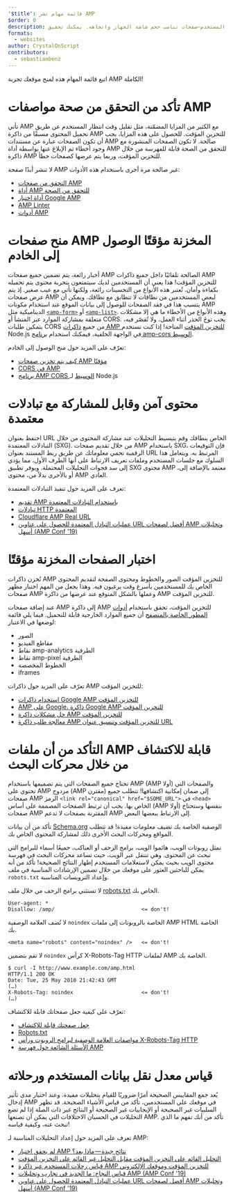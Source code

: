 ```yaml
---
'$title': قائمة مهام نشر AMP
$order: 0
description: يدور تصميم الويب سريع الاستجابة حول إنشاء صفحات ويب مرنة تستجيب لاحتياجات المستخدم—صفحات تناسب حجم شاشة الجهاز واتجاهه. يمكنك تحقيق ...
formats:
  - websites
author: CrystalOnScript
contributors:
  - sebastianbenz
---
```


اتبع قائمة المهام هذه لمنح موقعك تجربة AMP الكاملة!

# تأكد من التحقق من صحة مواصفات AMP

تأتي AMP مع الكثير من المزايا المضمّنة، مثل تقليل وقت انتظار المستخدم عن طريق تحميل المحتوى مسبقًا من ذاكرة AMP للتخزين المؤقت. للحصول على هذه المزايا، يجب أن تكون الصفحات عبارة عن مستندات AMP صالحة. لا تكون الصفحات المنشورة مع وجود أخطاء تم الإبلاغ عنها بواسطة أداة AMP للتحقق من الصحة قابلة للفهرسة من خلال ذاكرة AMP للتخزين المؤقت، وربما يتم عرضها كصفحات خطأ.

لا تنشر أبدًا صفحة AMP غير صالحة مرة أخرى باستخدام هذه الأدوات:

- [التحقق من صفحات AMP](../../../documentation/guides-and-tutorials/learn/validation-workflow/validate_amp.md?format=websites)
- [أداة AMP للتحقق من الصحة](https://validator.ampproject.org/)
- [أداة اختبار Google AMP](https://search.google.com/test/amp)
- [AMP Linter](https://github.com/ampproject/amp-toolbox/tree/master/packages/linter)
- [أدوات AMP](../../../documentation/tools.html?format=websites)

# منح صفحات AMP المخزنة مؤقتًا الوصول إلى الخادم

أخبار رائعة، يتم تضمين جميع صفحات AMP الصالحة تلقائيًا داخل جميع ذاكرات AMP للتخزين المؤقت! هذا يعني أن المستخدمين لديك سيتمتعون بتجربة محتوى يتم تحميله بكفاءة وأمان. تُعتبر هذه الأنواع من التحسينات رائعة، ولكنها تأتي مع عيب صغير. إذ يتم عرض صفحات AMP لبعض المستخدمين من نطاقات لا تتطابق مع نطاقك. ويمكن أن يتسبب هذا في فقد الصفحات للوصول إلى بيانات الموقع عند استخدام مكونات AMP الديناميكية مثل [`<amp-form>`](../../../documentation/components/reference/amp-form.md?format=websites) أو [`<amp-list>`](../../../documentation/components/reference/amp-list.md?format=websites). وهذه الأنواع من الأخطاء ما هي إلا مشكلات متعلقة بمشاركة الموارد عبر المنشأ أو CORS. يجب توخَ الحذر أثناء العمل، ولا تُقصّر فيه، بتمكين طلبات CORS من جميع [ذاكرات AMP للتخزين المؤقت](https://ampjs.org/caches.json) المتاحة! إذا كنت تستخدم Node.js في الواجهة الخلفية، فيمكنك استخدام [برنامج amp-cors الوسيط](https://github.com/ampproject/amp-toolbox/tree/master/packages/cors).

تعرّف على المزيد حول منح الوصول إلى الخادم:

- [كيف يتم تخزين صفحات AMP مؤقتًا ](../../../documentation/guides-and-tutorials/learn/amp-caches-and-cors/how_amp_pages_are_cached.md?format=websites)
- [CORS في AMP](../../../documentation/guides-and-tutorials/learn/amp-caches-and-cors/amp-cors-requests.md?format=websites)
- [برنامج AMP CORS الوسيط](https://github.com/ampproject/amp-toolbox/tree/master/packages/cors) لـ Node.js

# محتوى آمن وقابل للمشاركة مع تبادلات معتمدة

احتفظ بعنوان URL الخاص بنطاقك وقم بتبسيط التحليلات عند مشاركة المحتوى من خلال التبادلات المعتمدة (SXG). من خلال تقديم صفحات AMP باستخدام SXG، فإن التوقيعات الرقمية تحمي معلوماتك عن طريق ربط المستند بعنوان URL المرتبط به. ويتعامل هذا السلوك مع جلسات المستخدم وملفات تعريف الارتباط على أنها الطرف الأول، مما يؤدي إلى سد فجوات التحليلات المحتملة. ويوفر تطبيق SXG محتوى AMP معتمد بالإضافة إلى، أو بالأحرى بدلاً من، محتوى AMP العادي.

تعرف على المزيد حول تنفيذ التبادلات المعتمدة:

- [تقديم AMP باستخدام التبادلات المعتمدة](signed-exchange.md?format=websites)
- [تبادلات HTTP المعتمدة](https://developers.google.com/web/updates/2018/11/signed-exchanges)
- [Cloudflare AMP Real URL](https://www.cloudflare.com/website-optimization/amp-real-url/)
- [عمليات التبادل المعتمدة للحصول على عناوين URL أفضل لصفحات AMP وتحليلات أسهل (AMP Conf '19)](https://www.youtube.com/watch?v=KrjBYzPUGnw&list=PLXTOW_XMsIDSY0USlzgoaIkRyPcHklrEl&index=22)

# اختبار الصفحات المخزنة مؤقتًا

تُخزن ذاكرات AMP للتخزين المؤقت الصور والخطوط ومحتوى الصفحة لتقديم المحتوى الخاص بك للمستخدمين بأسرع وقت يرغبون فيه. وهذا يجعل من المهم اختبار مظهر صفحات AMP وعملها بالشكل المتوقع عند عرضها من ذاكرة AMP للتخزين المؤقت.

عند إضافة صفحات AMP إلى ذاكرة AMP للتخزين المؤقت، تحقق باستخدام [أدوات المطور الخاصة بالمتصفح](https://developers.google.com/web/tools/chrome-devtools/) أن جميع الموارد الخارجية قابلة للتحميل. فيما يلي قائمة لوضعها في الاعتبار:

- الصور
- مقاطع الفيديو
- نقاط amp-analytics الطرفية
- نقاط amp-pixel الطرفية
- الخطوط المخصصة
- iframes

تعرّف على المزيد حول ذاكرات AMP للتخزين المؤقت:

- [استخدام ذاكرات Google AMP للتخزين المؤقت](../../../documentation/examples/documentation/Using_the_Google_AMP_Cache.html?format=websites)
- [AMP على Google، ذاكرة Google AMP للتخزين المؤقت](https://developers.google.com/amp/cache/overview)
- [حل مشكلات ذاكرة AMP للتخزين المؤقت](../../../documentation/guides-and-tutorials/learn/amp-caches-and-cors/amp-cache-debugging.md?format=websites)
- [معالجة طلب ذاكرة AMP للتخزين المؤقت وتنسيق عنوان URL](../../../documentation/guides-and-tutorials/learn/amp-caches-and-cors/amp-cache-urls.md?format=websites)

# التأكد من أن ملفات AMP قابلة للاكتشاف من خلال محركات البحث

تحتاج جميع الصفحات التي يتم تصميمها باستخدام AMP (AMP أولا) والصفحات التي تحتوي على AMP مزدوج (AMP مقترن) إلى ضمان إمكانية اكتشافها! تتطلب جميع صفحات AMP الرمز `<link rel="canonical" href="$SOME_URL">` في `<head>` الخاص بها. يجب أن ترتبط الصفحات المصممة على أساس (AMP أولا) بنفسها وستحتاج صفحات AMP المقترنة بصفحات لا تدعم AMP إلى الارتباط ببعضها البعض.

تأكد من أن بيانات [Schema.org](https://schema.org/) الوصفية الخاصة بك تضيف معلومات مفيدة! قد تتطلب المواقع ومحركات البحث الأخرى ذلك لمشاركة المحتوى الخاص بك.

تمثل روبوتات الويب، هائموا الويب، برامج الزحف أو العناكب، جميعًا أسماء للبرامج التي تبحث عن المحتوى. وهي تنتقل عبر الويب، حيث تساعد محركات البحث في فهرسة محتوى الويب بحيث يمكن لاستعلامات المستخدم إظهار النتائج الصحيحة! تأكد من أنه يمكن للباحثين العثور على موقعك من خلال تضمين الإرشادات المناسبة في ملف `robots.txt` وإعداد الترويسات المناسبة.

لا تستثني برامج الزحف من خلال ملف [robots.txt](https://support.google.com/webmasters/answer/6062608?hl=en) الخاص بك.

```
User-agent: *
Disallow: /amp/                            <= don't!
```

لا تُضف العلامة الوصفية `noindex` الخاصة بالروبوتات إلى ملفات AMP HTML الخاصة بك.

```
<meta name="robots" content="noindex" />   <= don't!
```

لا تقم بتضمين `noindex` كرأس X-Robots-Tag HTTP لملفات AMP الخاصة بك.

```
$ curl -I http://www.example.com/amp.html
HTTP/1.1 200 OK
Date: Tue, 25 May 2010 21:42:43 GMT
(…)
X-Robots-Tag: noindex                      <= don't!
(…)
```

تعرّف على كيفية جعل صفحاتك قابلة للاكتشاف:

- [جعل صفحتك قابلة للاكتشاف](discovery.md?format=websites)
- [Robots.txt](http://www.robotstxt.org/)
- [مواصفات العلامة الوصفية لبرامج الروبوت ورأس X-Robots-Tag HTTP](https://developers.google.com/search/reference/robots_meta_tag)
- [الأسئلة الشائعة حول فهرسة AMP](https://productforums.google.com/forum/?hl=en#!category-topic/webmasters/Vrgj-a-gtm0)

# قياس معدل نقل بيانات المستخدم ورحلاته

يُعد جمع المقاييس الصحيحة أمرًا ضروريًا للقيام بتحليلات مفيدة. وعند اختبار مدى تأثير إدخال AMP في موقعك على المستخدمين، تأكد من قياس الأشياء الصحيحة. قد تظهر السلبيات غير الصحيحة أو الإيجابيات غير الصحيحة أو النتائج غير ذات الصلة إذا لم تضع التحليلات في الحسبان الاختلافات التي يمكن أن تصنعها AMP. تأكد من أنك تفهم ما الذي تبحث عنه، وكيفية قياسه!

تعرف على المزيد حول إعداد التحليلات المناسبة لـ AMP:

- [لم يحقق اختبار AMP نتائج جيدة — ماذا بعد؟](https://blog.amp.dev/2018/11/08/so-your-amp-test-doesnt-perform%e2%80%8a-%e2%80%8anow-what/)
- [التحليل القائم على التخزين المؤقت مقابل التحليل غير القائم على التخزين المؤقت](https://support.google.com/analytics/answer/6343176?hl=en#cache)
- [قياس رحلات المستخدم عبر ذاكرة AMP للتخزين المؤقت وموقعك الإلكتروني](https://blog.amp.dev/2018/11/08/so-your-amp-test-doesnt-perform%e2%80%8a-%e2%80%8anow-what/)
- [قياس النجاح: ما الجديد في تجارب وتحليلات AMP (AMP Conf '19)](https://www.youtube.com/watch?v=wPW-kXsONqA&list=PLXTOW_XMsIDSY0USlzgoaIkRyPcHklrEl&index=27)
- [عمليات التبادل المعتمدة للحصول على عناوين URL أفضل لصفحات AMP وتحليلات أسهل (AMP Conf '19)](https://www.youtube.com/watch?v=KrjBYzPUGnw&list=PLXTOW_XMsIDSY0USlzgoaIkRyPcHklrEl&index=22)
